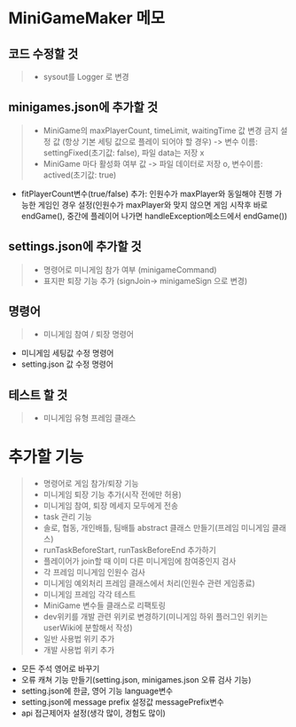 # MiniGameMaker 메모

## 코드 수정할 것
> - sysout를 Logger 로 변경


## minigames.json에 추가할 것
> - MiniGame의 maxPlayerCount, timeLimit, waitingTime 값 변경 금지 설정 값 (항상 기본 세팅 값으로 플레이 되어야 할 경우) -> 변수 이름: settingFixed(초기값: false), 파일 data는 저장 x
> - MiniGame 마다 활성화 여부 값 -> 파일 데이터로 저장 o, 변수이름: actived(초기값: true)

- fitPlayerCount변수(true/false) 추가: 인원수가 maxPlayer와 동일해야 진행 가능한 게임인 경우 설정(인원수가 maxPlayer와 맞지 않으면 게임 시작후 바로 endGame(), 중간에 플레이어 나가면 handleException메소드에서 endGame())

## settings.json에 추가할 것
> - 명령어로 미니게임 참가 여부 (minigameCommand)
> - 표지판 퇴장 기능 추가 (signJoin-> minigameSign 으로 변경)

## 명령어
> - 미니게임 참여 / 퇴장 명령어
- 미니게임 세팅값 수정 명령어
- setting.json 값 수정 명령어

## 테스트 할 것
> - 미니게임 유형 프레임 클래스

# 추가할 기능
> - 명령어로 게임 참가/퇴장 기능
> - 미니게임 퇴장 기능 추가(시작 전에만 허용)
> - 미니게임 참여, 퇴장 메세지 모두에게 전송
> - task 관리 기능
> - 솔로, 협동, 개인배틀, 팀배틀 abstract 클래스 만들기(프레임 미니게임 클래스)
> - runTaskBeforeStart, runTaskBeforeEnd 추가하기
> - 플레이어가 join할 때 이미 다른 미니게임에 참여중인지 검사
> - 각 프레임 미니게임 인원수 검사 
> - 미니게임 예외처리 프레임 클래스에서 처리(인원수 관련 게임종료)
> - 미니게임 프레임 각각 테스트
> - MiniGame 변수들 클래스로 리팩토링
> - dev위키를 개발 관련 위키로 변경하기(미니게임 하위 플러그인 위키는 userWiki에 분할해서 작성)
> - 일반 사용법 위키 추가
> - 개발 사용법 위키 추가

- 모든 주석 영어로 바꾸기
- 오류 캐쳐 기능 만들기(setting.json, minigames.json 오류 검사 기능)
- setting.json에 한글, 영어 기능 language변수 
- setting.json에 message prefix 설정값 messagePrefix변수
- api 접근제어자 설정(생각 많이, 경험도 많이)